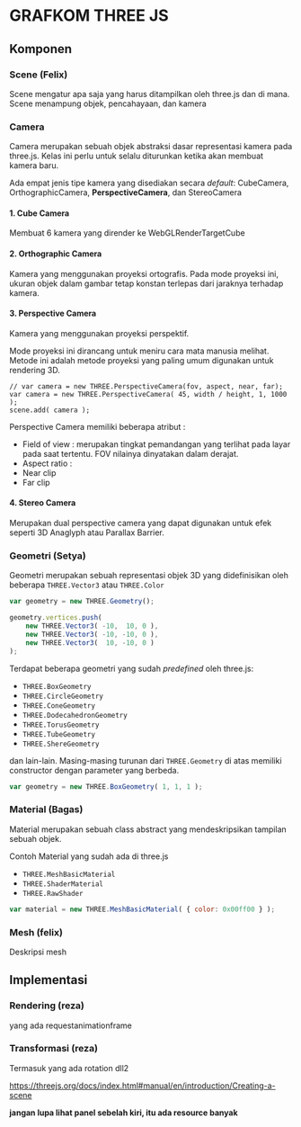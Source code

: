 # GRAFKOM THREE JS

## Komponen

### Scene (Felix)

Scene mengatur apa saja yang harus ditampilkan oleh three.js dan di mana. Scene menampung objek, pencahayaan, dan kamera

### __Camera__

Camera merupakan sebuah objek abstraksi dasar representasi kamera pada three.js. Kelas ini perlu untuk selalu diturunkan ketika akan membuat kamera baru.

Ada empat jenis tipe kamera yang disediakan secara *default*: CubeCamera, OrthographicCamera, **PerspectiveCamera**, dan StereoCamera

#### 1. Cube Camera

Membuat 6 kamera yang dirender ke WebGLRenderTargetCube

#### 2. Orthographic Camera

Kamera yang menggunakan proyeksi ortografis. Pada mode proyeksi ini, ukuran objek dalam gambar tetap konstan terlepas dari jaraknya terhadap kamera.

#### 3. Perspective Camera

Kamera yang menggunakan proyeksi perspektif.

Mode proyeksi ini dirancang untuk meniru cara mata manusia melihat. Metode ini adalah metode proyeksi yang paling umum digunakan untuk rendering 3D.

```
// var camera = new THREE.PerspectiveCamera(fov, aspect, near, far);
var camera = new THREE.PerspectiveCamera( 45, width / height, 1, 1000 );
scene.add( camera );
```

Perspective Camera memiliki beberapa atribut :

- Field of view : merupakan tingkat pemandangan yang terlihat pada layar pada saat tertentu. FOV nilainya dinyatakan dalam derajat.
- Aspect ratio : 
- Near clip
- Far clip

#### 4. Stereo Camera

Merupakan dual perspective camera yang dapat digunakan untuk efek seperti 3D Anaglyph atau Parallax Barrier.

### Geometri (Setya)

Geometri merupakan sebuah representasi objek 3D yang didefinisikan oleh beberapa `THREE.Vector3` atau `THREE.Color`

```javascript
var geometry = new THREE.Geometry();

geometry.vertices.push(
	new THREE.Vector3( -10,  10, 0 ),
	new THREE.Vector3( -10, -10, 0 ),
	new THREE.Vector3(  10, -10, 0 )
);
```

Terdapat beberapa geometri yang sudah *predefined* oleh three.js:

- `THREE.BoxGeometry`
- `THREE.CircleGeometry`
- `THREE.ConeGeometry`
- `THREE.DodecahedronGeometry`
- `THREE.TorusGeometry`
- `THREE.TubeGeometry`
- `THREE.ShereGeometry`

dan lain-lain. Masing-masing turunan dari `THREE.Geometry` di atas memiliki constructor dengan parameter yang berbeda.

```javascript
var geometry = new THREE.BoxGeometry( 1, 1, 1 );
```



### Material (Bagas)

Material merupakan sebuah class abstract yang mendeskripsikan tampilan sebuah objek.

Contoh Material yang sudah ada di three.js

- `THREE.MeshBasicMaterial`
- `THREE.ShaderMaterial`
- `THREE.RawShader`

```javascript
var material = new THREE.MeshBasicMaterial( { color: 0x00ff00 } );
```



### Mesh (felix)

Deskripsi mesh

## Implementasi

### Rendering (reza)

yang ada requestanimationframe

### Transformasi (reza)

Termasuk yang ada rotation dll2



https://threejs.org/docs/index.html#manual/en/introduction/Creating-a-scene



**jangan lupa lihat panel sebelah kiri, itu ada resource banyak**


